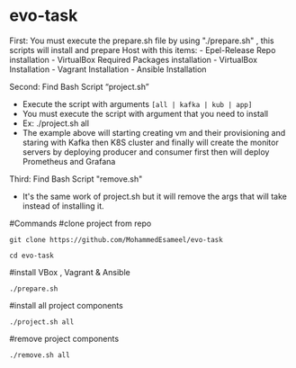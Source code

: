 # evo-task
First: You must execute the prepare.sh file by using "./prepare.sh" , this scripts will install and prepare Host with this items:
        - Epel-Release Repo installation
        - VirtualBox Required Packages installation
        - VirtualBox Installation
        - Vagrant Installation 
        - Ansible Installation
        
Second: Find Bash Script “project.sh” 
  - Execute the script with arguments `[all | kafka | kub | app]`
  - You must execute the script with argument that you need to install
  - Ex: ./project.sh all
  - The example above will starting creating vm and their provisioning and staring with 
    Kafka then K8S cluster and finally will create the monitor servers by deploying 
    producer and consumer first then will deploy Prometheus and Grafana
    
Third: Find Bash Script "remove.sh"
   - It's the same work of project.sh but it will remove the args that will take instead of installing it. 
    
>>>>>>>>>>>>>>>>>>>>>>>>>>>>>>>>>>>>>>>>>>>>>>>>>>>>>>>>>>>>>>>>>>>>>>>>>>>>>>>>>>>>>>>>>>>>>>>>>>>>>>>>>>>>>>>>>>>>>>>>>>>>>>>>>>
#Commands
#clone project from repo 

`git clone https://github.com/MohammedEsameel/evo-task`

`cd evo-task`

#install VBox , Vagrant & Ansible

`./prepare.sh`

#install all project components

`./project.sh all` 

#remove project components

`./remove.sh all`
